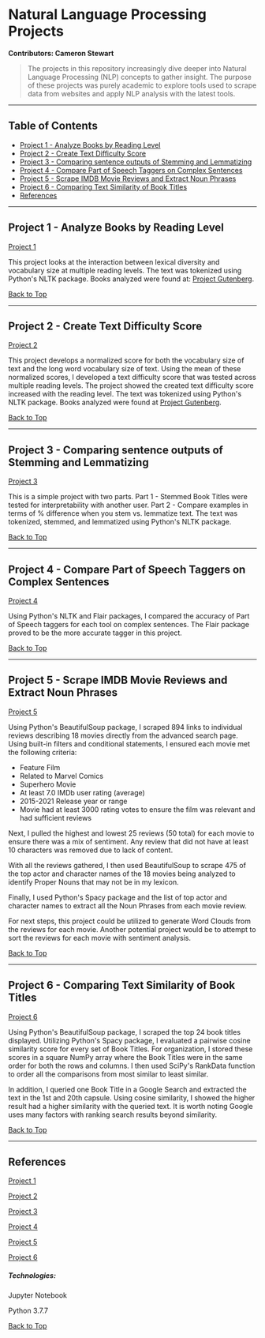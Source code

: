 
<a name="BackToTop"></a>


# Natural Language Processing Projects

**Contributors: Cameron Stewart**

>The projects in this repository increasingly dive deeper into Natural Language Processing (NLP) concepts to gather insight. The purpose of these projects was purely academic to explore tools used to scrape data from websites and apply NLP analysis with the latest tools.

---

## Table of Contents
- [Project 1 - Analyze Books by Reading Level](#P1)
- [Project 2 - Create Text Difficulty Score](#P2)
- [Project 3 - Comparing sentence outputs of Stemming and Lemmatizing](#P3)
- [Project 4 - Compare Part of Speech Taggers on Complex Sentences](#P4)
- [Project 5 - Scrape IMDB Movie Reviews and Extract Noun Phrases](#P5)
- [Project 6 - Comparing Text Similarity of Book Titles](#P6)
- [References](#References)

---

<a name="P1"></a>

## Project 1 - Analyze Books by Reading Level

[Project 1](../main/Project%201/Project_1.ipynb)

This project looks at the interaction between lexical diversity and vocabulary size at multiple reading levels. The text was tokenized using Python's NLTK package. Books analyzed were found at: [Project Gutenberg](http://www.gutenberg.org/ebooks/bookshelf/215).

[Back to Top](#BackToTop)

---

<a name="P2"></a>

## Project 2 - Create Text Difficulty Score

[Project 2](../main/Project%202/Project_2.ipynb)

This project develops a normalized score for both the vocabulary size of text and the long word vocabulary size of text. Using the mean of these normalized scores, I developed a text difficulty score that was tested across multiple reading levels. The project showed the created text difficulty score increased with the reading level. The text was tokenized using Python's NLTK package. Books analyzed were found at [Project Gutenberg](http://www.gutenberg.org/ebooks/bookshelf/215).

[Back to Top](#BackToTop)

---

<a name="P3"></a>

## Project 3 - Comparing sentence outputs of Stemming and Lemmatizing

[Project 3](../main/Project%203/Project_3.ipynb)

This is a simple project with two parts. Part 1 - Stemmed Book Titles were tested for interpretability with another user. Part 2 - Compare examples in terms of % difference when you stem vs. lemmatize text. The text was tokenized, stemmed, and lemmatized using Python's NLTK package.

[Back to Top](#BackToTop)

---

<a name="P4"></a>

## Project 4 - Compare Part of Speech Taggers on Complex Sentences

[Project 4](../main/Project%204/Project_4.ipynb)

Using Python's NLTK and Flair packages, I compared the accuracy of Part of Speech taggers for each tool on complex sentences. The Flair package proved to be the more accurate tagger in this project.

[Back to Top](#BackToTop)

---

<a name="P5"></a>

## Project 5 - Scrape IMDB Movie Reviews and Extract Noun Phrases

[Project 5](../main/Project%205/Project_5.ipynb)

Using Python's BeautifulSoup package, I scraped 894 links to individual reviews describing 18 movies directly from the advanced search page. Using built-in filters and conditional statements, I ensured each movie met the following criteria:

- Feature Film
- Related to Marvel Comics
- Superhero Movie
- At least 7.0 IMDb user rating (average)
- 2015-2021 Release year or range
- Movie had at least 3000 rating votes to ensure the film was relevant and had sufficient reviews

Next, I pulled the highest and lowest 25 reviews (50 total) for each movie to ensure there was a mix of sentiment. Any review that did not have at least 10 characters was removed due to lack of content.

With all the reviews gathered, I then used BeautifulSoup to scrape 475 of the top actor and character names of the 18 movies being analyzed to identify Proper Nouns that may not be in my lexicon.

Finally, I used Python's Spacy package and the list of top actor and character names to extract all the Noun Phrases from each movie review.

For next steps, this project could be utilized to generate Word Clouds from the reviews for each movie. Another potential project would be to attempt to sort the reviews for each movie with sentiment analysis.

[Back to Top](#BackToTop)

---

<a name="P6"></a>

## Project 6 - Comparing Text Similarity of Book Titles

[Project 6](../main/Project%206/Project_6.ipynb)

Using Python's BeautifulSoup package, I scraped the top 24 book titles displayed. Utilizing Python's Spacy package, I evaluated a pairwise cosine similarity score for every set of Book Titles. For organization, I stored these scores in a square NumPy array where the Book Titles were in the same order for both the rows and columns. I then used SciPy's RankData function to order all the comparisons from most similar to least similar.

In addition, I queried one Book Title in a Google Search and extracted the text in the 1st and 20th capsule. Using cosine similarity, I showed the higher result had a higher similarity with the queried text. It is worth noting Google uses many factors with ranking search results beyond similarity.

[Back to Top](#BackToTop)

---

<a name="References"></a>

## References

[Project 1](../main/Project%201/Project_1.ipynb)

[Project 2](../main/Project%202/Project_2.ipynb)

[Project 3](../main/Project%203/Project_3.ipynb)

[Project 4](../main/Project%204/Project_4.ipynb)

[Project 5](../main/Project%205/Project_5.ipynb)

[Project 6](../main/Project%206/Project_6.ipynb)


##### Technologies:

Jupyter Notebook

Python 3.7.7

[Back to Top](#BackToTop)
